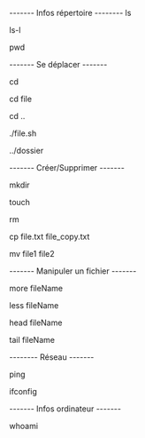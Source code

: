 ------- Infos répertoire --------
ls

ls-l

pwd

------- Se déplacer -------

cd

cd file

cd ..

./file.sh

../dossier

------- Créer/Supprimer -------

mkdir

touch

rm

cp file.txt file_copy.txt

mv file1 file2

------- Manipuler un fichier -------

more fileName

less fileName

head fileName

tail fileName

-------- Réseau -------

ping

ifconfig

------- Infos ordinateur -------

whoami
